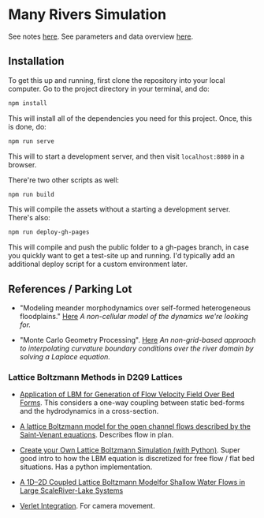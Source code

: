 # Many Rivers Simulation

See notes [here](https://docs.google.com/document/d/12PQ0wF_xWlWM-RUFgz8H5vhUfOcaQMElsj9E-nqdxzM/edit).
See parameters and data overview [here](https://docs.google.com/document/d/1iB5RIkZLDeMv-5rSvzoV2wJ_OsHZMr0B6UDHJGvZYRQ/edit#).

## Installation

To get this up and running, first clone the repository into your local computer. Go to the project directory in your terminal, and do:

```sh
npm install
```

This will install all of the dependencies you need for this project. Once, this is done, do:

```sh
npm run serve
```

This will to start a development server, and then visit `localhost:8080` in a browser.

There're two other scripts as well:

```sh
npm run build
```

This will compile the assets without a starting a development server. There's also:

```sh
npm run deploy-gh-pages
```

This will compile and push the public folder to a gh-pages branch, in case you quickly want to get a test-site up and running. I'd typically add an additional deploy script for a custom environment later.

## References / Parking Lot

- "Modeling meander morphodynamics over self-formed heterogeneous floodplains." [Here](https://agupubs.onlinelibrary.wiley.com/doi/full/10.1002/2017WR020726) *A non-cellular model of the dynamics we're looking for.*

- "Monte Carlo Geometry Processing". [Here](https://www.cs.cmu.edu/~kmcrane/Projects/MonteCarloGeometryProcessing/paper.pdf) *An non-grid-based approach to interpolating curvature boundary conditions over the river domain by solving a Laplace equation.*

### Lattice Boltzmann Methods in D2Q9 Lattices

- [Application of LBM for Generation of Flow Velocity Field Over Bed Forms](https://www.researchgate.net/publication/258843003_Application_of_Lattice_Boltzmann_Method_for_Generation_of_Flow_Velocity_Field_Over_River_Bed-Forms). This considers a one-way coupling between static bed-forms and the hydrodynamics in a cross-section.

- [A lattice Boltzmann model for the open channel flows described by the Saint-Venant equations](https://royalsocietypublishing.org/doi/10.1098/rsos.190439). Describes flow in plan.

- [Create your Own Lattice Boltzmann Simulation (with Python)](https://medium.com/swlh/create-your-own-lattice-boltzmann-simulation-with-python-8759e8b53b1c). Super good intro to how the LBM equation is discretized for free flow / flat bed situations. Has a python implementation.

- [A 1D–2D Coupled Lattice Boltzmann Modelfor Shallow Water Flows in Large ScaleRiver-Lake Systems](https://www.researchgate.net/publication/338120174_A_1D-2D_Coupled_Lattice_Boltzmann_Model_for_Shallow_Water_Flows_in_Large_Scale_River-Lake_Systems)

- [Verlet Integration](https://www.algorithm-archive.org/contents/verlet_integration/verlet_integration.html). For camera movement.